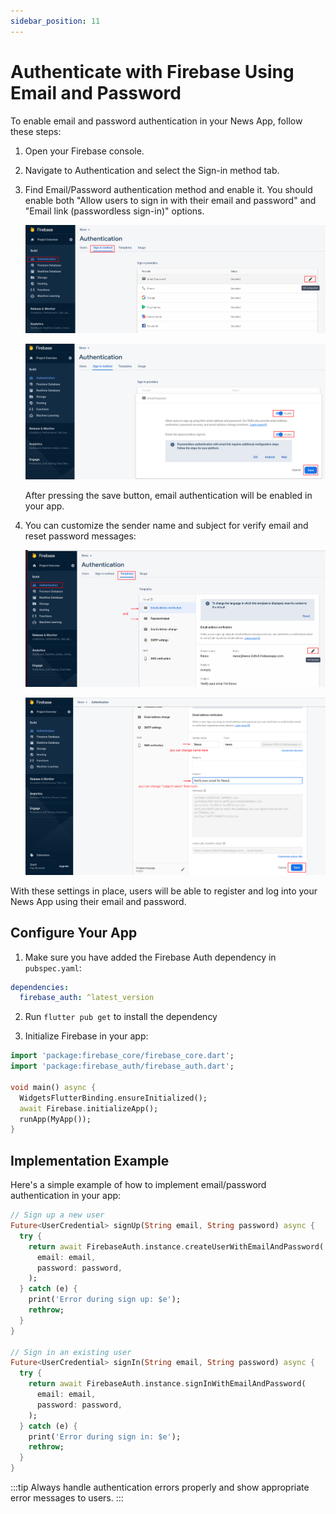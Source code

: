 ```yaml
---
sidebar_position: 11
---
```


# Authenticate with Firebase Using Email and Password

To enable email and password authentication in your News App, follow these steps:

1. Open your Firebase console.

2. Navigate to Authentication and select the Sign-in method tab.

3. Find Email/Password authentication method and enable it. You should enable both "Allow users to sign in with their email and password" and "Email link (passwordless sign-in)" options.

   ![Enable Email Authentication](/images/app/email_fcm1.png)

   ![Email Authentication Settings](/images/app/email_fcm2.png)

   After pressing the save button, email authentication will be enabled in your app.

4. You can customize the sender name and subject for verify email and reset password messages:

   ![Email Sender Name](/images/app/email_fcm3.png)

   ![Email Templates](/images/app/email_fcm4.png)

With these settings in place, users will be able to register and log into your News App using their email and password.

## Configure Your App

1. Make sure you have added the Firebase Auth dependency in `pubspec.yaml`:

```yaml
dependencies:
  firebase_auth: ^latest_version
```

2. Run `flutter pub get` to install the dependency

3. Initialize Firebase in your app:

```dart
import 'package:firebase_core/firebase_core.dart';
import 'package:firebase_auth/firebase_auth.dart';

void main() async {
  WidgetsFlutterBinding.ensureInitialized();
  await Firebase.initializeApp();
  runApp(MyApp());
}
```

## Implementation Example

Here's a simple example of how to implement email/password authentication in your app:

```dart
// Sign up a new user
Future<UserCredential> signUp(String email, String password) async {
  try {
    return await FirebaseAuth.instance.createUserWithEmailAndPassword(
      email: email,
      password: password,
    );
  } catch (e) {
    print('Error during sign up: $e');
    rethrow;
  }
}

// Sign in an existing user
Future<UserCredential> signIn(String email, String password) async {
  try {
    return await FirebaseAuth.instance.signInWithEmailAndPassword(
      email: email,
      password: password,
    );
  } catch (e) {
    print('Error during sign in: $e');
    rethrow;
  }
}
```

:::tip
Always handle authentication errors properly and show appropriate error messages to users.
:::
